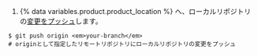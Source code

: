 1. {% data variables.product.product_location %} へ、ローカルリポジトリの[変更をプッシュ](/articles/pushing-commits-to-a-remote-repository/)します。
  ```shell
  $ git push origin <em>your-branch</em>
# originとして指定したリモートリポジトリにローカルリポジトリの変更をプッシュ
  ```
